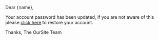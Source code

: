 Dear {name},

Your account password has been updated, if you are not aware of this please [click here](test) to restore your account.

Thanks,
The OurSite Team
